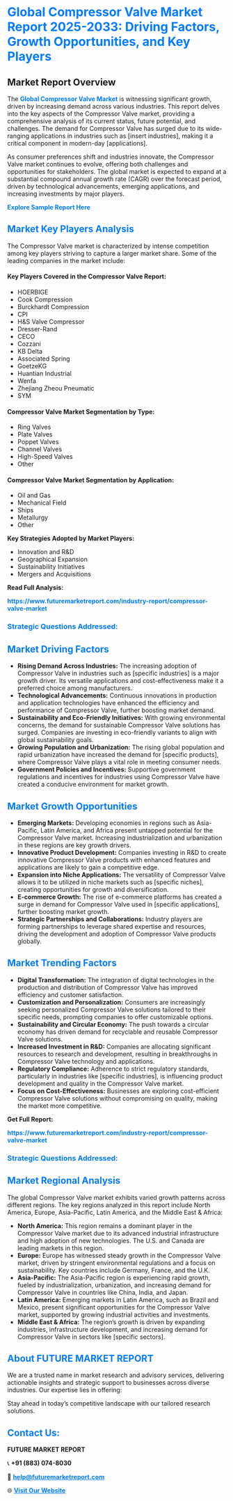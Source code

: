 <h1 style="color: #007BFF;">Global Compressor Valve Market Report 2025-2033: Driving Factors, Growth Opportunities, and Key Players</h1>

<section id="overview">
<h2>Market Report Overview</h2>
<p>The <a href="https://www.futuremarketreport.com/industry-report/compressor-valve-market" style="color: #007BFF; text-decoration: none;"><strong>Global Compressor Valve Market</strong></a> is witnessing significant growth, driven by increasing demand across various industries. This report delves into the key aspects of the Compressor Valve market, providing a comprehensive analysis of its current status, future potential, and challenges. The demand for Compressor Valve has surged due to its wide-ranging applications in industries such as [insert industries], making it a critical component in modern-day [applications].</p>
<p>As consumer preferences shift and industries innovate, the Compressor Valve market continues to evolve, offering both challenges and opportunities for stakeholders. The global market is expected to expand at a substantial compound annual growth rate (CAGR) over the forecast period, driven by technological advancements, emerging applications, and increasing investments by major players.</p>
</section>

<section id="overview">
<p><a href="https://www.futuremarketreport.com/request-sample/reportId=58985" style="color: #007BFF; text-decoration: none;"><strong>Explore Sample Report Here</strong></a></p>
</section>

<section id="key-players">
<h2 style="color: #007BFF;">Market Key Players Analysis</h2>
<p>The Compressor Valve market is characterized by intense competition among key players striving to capture a larger market share. Some of the leading companies in the market include:</p>
<h4>Key Players Covered in the Compressor Valve Report:</h4>
<ul><li>HOERBIGE</li><li>Cook Compression</li><li>Burckhardt Compression</li><li>CPI</li><li>H&amp;S Valve Compressor</li><li>Dresser-Rand</li><li>CECO</li><li>Cozzani</li><li>KB Delta</li><li>Associated Spring</li><li>GoetzeKG</li><li>Huantian Industrial</li><li>Wenfa</li><li>Zhejiang Zheou Pneumatic</li><li>SYM</li></ul>
<h4>Compressor Valve Market Segmentation by Type:</h4>
<ul><li>Ring Valves</li><li>Plate Valves</li><li>Poppet Valves</li><li>Channel Valves</li><li>High-Speed Valves</li><li>Other</li></ul>

<h4>Compressor Valve Market Segmentation by Application:</h4>
<ul><li>Oil and Gas</li><li>Mechanical Field</li><li>Ships</li><li>Metallurgy</li><li>Other</li></ul>
<p><strong>Key Strategies Adopted by Market Players:</strong></p>
<ul>
<li>Innovation and R&D</li>
<li>Geographical Expansion</li>
<li>Sustainability Initiatives</li>
<li>Mergers and Acquisitions</li>
</ul>
</section>

<section>
<p><strong>Read Full Analysis: </strong></p><a href="https://www.futuremarketreport.com/industry-report/compressor-valve-market" style="color: #007BFF; text-decoration: none;"><strong>https://www.futuremarketreport.com/industry-report/compressor-valve-market</strong></a>
<h3 style="color: #007BFF;">Strategic Questions Addressed:</h3>
</section>

<section id="driving-factors">
<h2 style="color: #007BFF;">Market Driving Factors</h2>
<ul>
<li><strong>Rising Demand Across Industries:</strong> The increasing adoption of Compressor Valve in industries such as [specific industries] is a major growth driver. Its versatile applications and cost-effectiveness make it a preferred choice among manufacturers.</li>
<li><strong>Technological Advancements:</strong> Continuous innovations in production and application technologies have enhanced the efficiency and performance of Compressor Valve, further boosting market demand.</li>
<li><strong>Sustainability and Eco-Friendly Initiatives:</strong> With growing environmental concerns, the demand for sustainable Compressor Valve solutions has surged. Companies are investing in eco-friendly variants to align with global sustainability goals.</li>
<li><strong>Growing Population and Urbanization:</strong> The rising global population and rapid urbanization have increased the demand for [specific products], where Compressor Valve plays a vital role in meeting consumer needs.</li>
<li><strong>Government Policies and Incentives:</strong> Supportive government regulations and incentives for industries using Compressor Valve have created a conducive environment for market growth.</li>
</ul>
</section>

<section id="growth-opportunities">
<h2 style="color: #007BFF;">Market Growth Opportunities</h2>
<ul>
<li><strong>Emerging Markets:</strong> Developing economies in regions such as Asia-Pacific, Latin America, and Africa present untapped potential for the Compressor Valve market. Increasing industrialization and urbanization in these regions are key growth drivers.</li>
<li><strong>Innovative Product Development:</strong> Companies investing in R&D to create innovative Compressor Valve products with enhanced features and applications are likely to gain a competitive edge.</li>
<li><strong>Expansion into Niche Applications:</strong> The versatility of Compressor Valve allows it to be utilized in niche markets such as [specific niches], creating opportunities for growth and diversification.</li>
<li><strong>E-commerce Growth:</strong> The rise of e-commerce platforms has created a surge in demand for Compressor Valve used in [specific applications], further boosting market growth.</li>
<li><strong>Strategic Partnerships and Collaborations:</strong> Industry players are forming partnerships to leverage shared expertise and resources, driving the development and adoption of Compressor Valve products globally.</li>
</ul>
</section>

<section id="trending-factors">
<h2 style="color: #007BFF;">Market Trending Factors</h2>
<ul>
<li><strong>Digital Transformation:</strong> The integration of digital technologies in the production and distribution of Compressor Valve has improved efficiency and customer satisfaction.</li>
<li><strong>Customization and Personalization:</strong> Consumers are increasingly seeking personalized Compressor Valve solutions tailored to their specific needs, prompting companies to offer customizable options.</li>
<li><strong>Sustainability and Circular Economy:</strong> The push towards a circular economy has driven demand for recyclable and reusable Compressor Valve solutions.</li>
<li><strong>Increased Investment in R&D:</strong> Companies are allocating significant resources to research and development, resulting in breakthroughs in Compressor Valve technology and applications.</li>
<li><strong>Regulatory Compliance:</strong> Adherence to strict regulatory standards, particularly in industries like [specific industries], is influencing product development and quality in the Compressor Valve market.</li>
<li><strong>Focus on Cost-Effectiveness:</strong> Businesses are exploring cost-efficient Compressor Valve solutions without compromising on quality, making the market more competitive.</li>
</ul>
</section>

<section>
<p><strong>Get Full Report: </strong></p><a href="https://www.futuremarketreport.com/industry-report/compressor-valve-market" style="color: #007BFF; text-decoration: none;"><strong>https://www.futuremarketreport.com/industry-report/compressor-valve-market</strong></a>
<h3 style="color: #007BFF;">Strategic Questions Addressed:</h3>
</section>


<section id="regional-analysis">
<h2 style="color: #007BFF;">Market Regional Analysis</h2>
<p>The global Compressor Valve market exhibits varied growth patterns across different regions. The key regions analyzed in this report include North America, Europe, Asia-Pacific, Latin America, and the Middle East & Africa:</p>
<ul>
<li><strong>North America:</strong> This region remains a dominant player in the Compressor Valve market due to its advanced industrial infrastructure and high adoption of new technologies. The U.S. and Canada are leading markets in this region.</li>
<li><strong>Europe:</strong> Europe has witnessed steady growth in the Compressor Valve market, driven by stringent environmental regulations and a focus on sustainability. Key countries include Germany, France, and the U.K.</li>
<li><strong>Asia-Pacific:</strong> The Asia-Pacific region is experiencing rapid growth, fueled by industrialization, urbanization, and increasing demand for Compressor Valve in countries like China, India, and Japan.</li>
<li><strong>Latin America:</strong> Emerging markets in Latin America, such as Brazil and Mexico, present significant opportunities for the Compressor Valve market, supported by growing industrial activities and investments.</li>
<li><strong>Middle East & Africa:</strong> The region’s growth is driven by expanding industries, infrastructure development, and increasing demand for Compressor Valve in sectors like [specific sectors].</li>
</ul>
</section>

<footer>
<h2 style="color: #007BFF;">About FUTURE MARKET REPORT</h2>
<p>We are a trusted name in market research and advisory services, delivering actionable insights and strategic support to businesses across diverse industries. Our expertise lies in offering:</p>

<p>Stay ahead in today’s competitive landscape with our tailored research solutions.</p>

<h2 style="color: #007BFF;">Contact Us:</h2>
<p><strong>FUTURE MARKET REPORT</strong></p>
<p>📞 <strong>+91 (883) 074-8030</strong></p>
<p>📧 <strong><a href="mailto:help@futuremarketreport.com" style="color: #007BFF;">help@futuremarketreport.com</a></strong></p>
<p>🌐 <strong><a href="https://www.futuremarketreport.com/" style="color: #007BFF;">Visit Our Website</a></strong></p>
</footer>